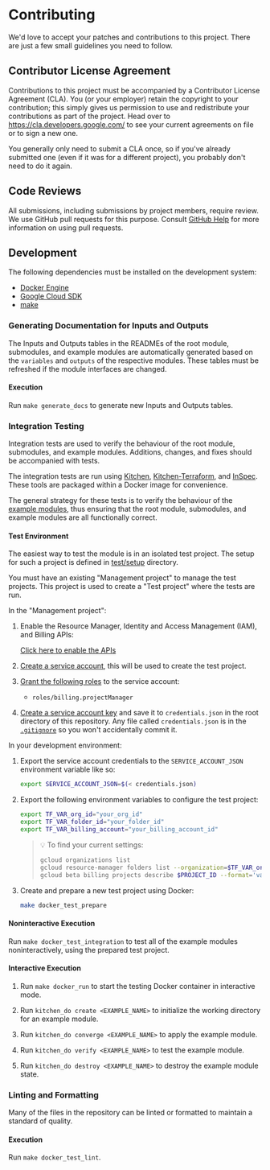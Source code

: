 # Contributing

We'd love to accept your patches and contributions to this project. There are
just a few small guidelines you need to follow.

## Contributor License Agreement

Contributions to this project must be accompanied by a Contributor License
Agreement (CLA). You (or your employer) retain the copyright to your
contribution; this simply gives us permission to use and redistribute your
contributions as part of the project. Head over to
<https://cla.developers.google.com/> to see your current agreements on file or
to sign a new one.

You generally only need to submit a CLA once, so if you've already submitted one
(even if it was for a different project), you probably don't need to do it
again.

## Code Reviews

All submissions, including submissions by project members, require review. We
use GitHub pull requests for this purpose. Consult
[GitHub Help](https://help.github.com/articles/about-pull-requests/) for more
information on using pull requests.

## Development

The following dependencies must be installed on the development system:

- [Docker Engine](https://docs.docker.com/engine/install/)
- [Google Cloud SDK](https://cloud.google.com/sdk/docs/install)
- [make](https://www.gnu.org/software/make/)

### Generating Documentation for Inputs and Outputs

The Inputs and Outputs tables in the READMEs of the root module,
submodules, and example modules are automatically generated based on
the `variables` and `outputs` of the respective modules. These tables
must be refreshed if the module interfaces are changed.

#### Execution

Run `make generate_docs` to generate new Inputs and Outputs tables.

### Integration Testing

Integration tests are used to verify the behaviour of the root module,
submodules, and example modules. Additions, changes, and fixes should
be accompanied with tests.

The integration tests are run using [Kitchen][kitchen],
[Kitchen-Terraform][kitchen-terraform], and [InSpec][inspec]. These
tools are packaged within a Docker image for convenience.

The general strategy for these tests is to verify the behaviour of the
[example modules](./examples/), thus ensuring that the root module,
submodules, and example modules are all functionally correct.

#### Test Environment
The easiest way to test the module is in an isolated test project.
The setup for such a project is defined in [test/setup](./test/setup/) directory.

You must have an existing "Management project" to manage the test projects.
This project is used to create a "Test project" where the tests are run.

In the "Management project":

1. Enable the Resource Manager, Identity and Access Management (IAM), and Billing APIs:

   [Click here to enable the APIs](https://console.cloud.google.com/flows/enableapi?apiid=cloudresourcemanager.googleapis.com,iam.googleapis.com,cloudbilling.googleapis.com)

1. [Create a service account](https://cloud.google.com/iam/docs/service-accounts-create), this will be used to create the test project.

1. [Grant the following roles](https://cloud.google.com/iam/docs/manage-access-service-accounts) to the service account:
   - `roles/billing.projectManager`
   <!-- - `roles/resourcemanager.organizationViewer` -->
   <!-- - `roles/resourcemanager.projectCreator` -->

1. [Create a service account key](https://cloud.google.com/iam/docs/keys-create-delete) and save it to `credentials.json` in the root directory of this repository.
   Any file called `credentials.json` is in the [`.gitignore`](.gitignore) so you won't accidentally commit it.

In your development environment:

1. Export the service account credentials to the `SERVICE_ACCOUNT_JSON` environment variable like so:

   ```sh
   export SERVICE_ACCOUNT_JSON=$(< credentials.json)
   ```

1. Export the following environment variables to configure the test project:

   ```sh
   export TF_VAR_org_id="your_org_id"
   export TF_VAR_folder_id="your_folder_id"
   export TF_VAR_billing_account="your_billing_account_id"
   ```

   > 💡 To find your current settings:
   >
   > ```sh
   > gcloud organizations list
   > gcloud resource-manager folders list --organization=$TF_VAR_org_id --format='value(name)'
   > gcloud beta billing projects describe $PROJECT_ID --format='value(billingAccountName)'
   > ```

1. Create and prepare a new test project using Docker:

   ```sh
   make docker_test_prepare
   ```

#### Noninteractive Execution

Run `make docker_test_integration` to test all of the example modules
noninteractively, using the prepared test project.

#### Interactive Execution

1. Run `make docker_run` to start the testing Docker container in
   interactive mode.

1. Run `kitchen_do create <EXAMPLE_NAME>` to initialize the working
   directory for an example module.

1. Run `kitchen_do converge <EXAMPLE_NAME>` to apply the example module.

1. Run `kitchen_do verify <EXAMPLE_NAME>` to test the example module.

1. Run `kitchen_do destroy <EXAMPLE_NAME>` to destroy the example module
   state.

### Linting and Formatting

Many of the files in the repository can be linted or formatted to
maintain a standard of quality.

#### Execution

Run `make docker_test_lint`.

[docker-engine]: https://www.docker.com/products/docker-engine
[flake8]: http://flake8.pycqa.org/en/latest/
[gofmt]: https://golang.org/cmd/gofmt/
[google-cloud-sdk]: https://cloud.google.com/sdk/install
[hadolint]: https://github.com/hadolint/hadolint
[inspec]: https://inspec.io/
[kitchen-terraform]: https://github.com/newcontext-oss/kitchen-terraform
[kitchen]: https://kitchen.ci/
[make]: https://en.wikipedia.org/wiki/Make_(software)
[shellcheck]: https://www.shellcheck.net/
[terraform-docs]: https://github.com/segmentio/terraform-docs
[terraform]: https://terraform.io/

